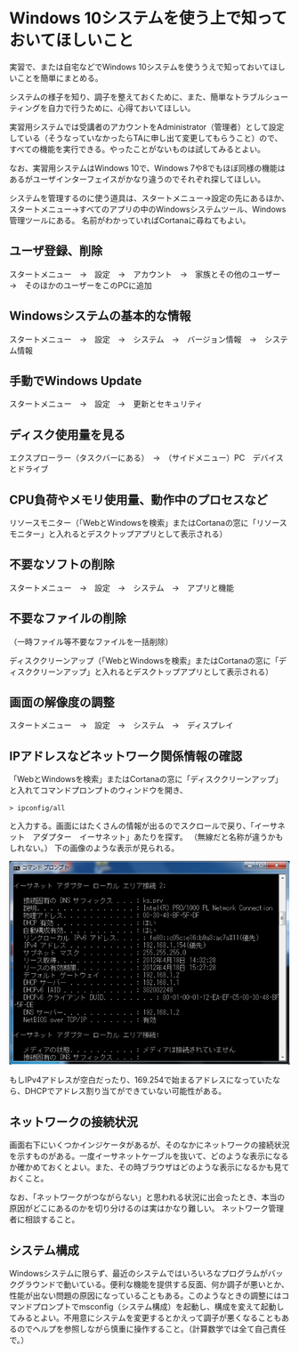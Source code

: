 # Windows 10システムを使う上で知っておいてほしいこと

実習で、または自宅などでWindows 10システムを使ううえで知っておいてほしいことを簡単にまとめる。

システムの様子を知り、調子を整えておくために、また、簡単なトラブルシューティングを自力で行うために、心得ておいてほしい。

実習用システムでは受講者のアカウントをAdministrator（管理者）として設定している（そうなっていなかったらTAに申し出て変更してもらうこと）ので、すべての機能を実行できる。やったことがないものは試してみるとよい。

なお、実習用システムはWindows 10で、Windows 7や8でもほぼ同様の機能はあるがユーザインターフェイスがかなり違うのでそれぞれ探してほしい。

システムを管理するのに使う道具は、スタートメニュー→設定の先にあるほか、スタートメニュー→すべてのアプリの中のWindowsシステムツール、Windows管理ツールにある。
名前がわかっていればCortanaに尋ねてもよい。

## ユーザ登録、削除
スタートメニュー　→　設定　→　アカウント　→　家族とその他のユーザー　→　そのほかのユーザーをこのPCに追加
## Windowsシステムの基本的な情報
スタートメニュー　→　設定　→　システム　→　バージョン情報　→　システム情報
## 手動でWindows Update
スタートメニュー　→　設定　→　更新とセキュリティ
## ディスク使用量を見る
エクスプローラー（タスクバーにある）　→　（サイドメニュー）PC　デバイスとドライブ
## CPU負荷やメモリ使用量、動作中のプロセスなど
リソースモニター（「WebとWindowsを検索」またはCortanaの窓に「リソースモニター」と入れるとデスクトップアプリとして表示される）
## 不要なソフトの削除
スタートメニュー　→　設定　→　システム　→　アプリと機能
## 不要なファイルの削除
（一時ファイル等不要なファイルを一括削除）

ディスククリーンアップ（「WebとWindowsを検索」またはCortanaの窓に「ディスククリーンアップ」と入れるとデスクトップアプリとして表示される）
## 画面の解像度の調整
スタートメニュー　→　設定　→　システム　→　ディスプレイ
## IPアドレスなどネットワーク関係情報の確認
「WebとWindowsを検索」またはCortanaの窓に「ディスククリーンアップ」と入れてコマンドプロンプトのウィンドウを開き、

    > ipconfig/all

と入力する。画面にはたくさんの情報が出るのでスクロールで戻り、「イーサネット　アダプター　イーサネット」あたりを探す。
（無線だと名称が違うかもしれない。）
下の画像のような表示が見られる。

![ipconfig output](ipconfig.png)

もしIPv4アドレスが空白だったり、169.254で始まるアドレスになっていたなら、DHCPでアドレス割り当てができていない可能性がある。



## ネットワークの接続状況
画面右下にいくつかインジケータがあるが、そのなかにネットワークの接続状況を示すものがある。一度イーサネットケーブルを抜いて、どのような表示になるか確かめておくとよい。また、その時ブラウザはどのような表示になるかも見ておくこと。

なお、「ネットワークがつながらない」と思われる状況に出会ったとき、本当の原因がどこにあるのかを切り分けるのは実はかなり難しい。
ネットワーク管理者に相談すること。

## システム構成
Windowsシステムに限らず、最近のシステムではいろいろなプログラムがバックグラウンドで動いている。便利な機能を提供する反面、何か調子が悪いとか、性能が出ない問題の原因になっていることもある。このようなときの調整にはコマンドプロンプトでmsconfig（システム構成）を起動し、構成を変えて起動してみるとよい。不用意にシステムを変更するとかえって調子が悪くなることもあるのでヘルプを参照しながら慎重に操作すること。（計算数学では全て自己責任で。）
